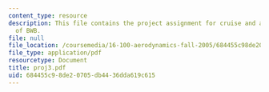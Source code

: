 ```yaml
---
content_type: resource
description: This file contains the project assignment for cruise and approach analysis
  of BWB.
file: null
file_location: /coursemedia/16-100-aerodynamics-fall-2005/684455c98de20705db4436dda619c615_proj3.pdf
file_type: application/pdf
resourcetype: Document
title: proj3.pdf
uid: 684455c9-8de2-0705-db44-36dda619c615
---
```

